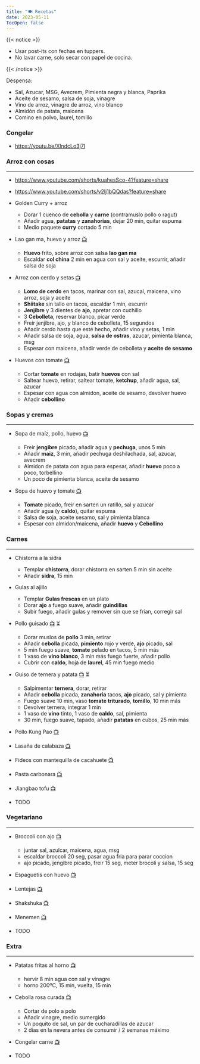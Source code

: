 ```yaml
---
title: "🍽️ Recetas"
date: 2023-05-11
TocOpen: false
---
```


<script>
    window.onload = function() {
        var links = document.querySelectorAll("a");
        links = Array.from(links)
        links = links.filter(a => a.text == "📺");
        links.forEach(a => a.target = "_blank");
    }
</script>

{{< notice >}}

- Usar post-its con fechas en tuppers.
- No lavar carne, solo secar con papel de cocina.

{{< /notice >}}

Despensa:

- Sal, Azucar, MSG, Avecrem, Pimienta negra y blanca, Paprika
- Aceite de sesamo, salsa de soja, vinagre
- Vino de arroz, vinagre de arroz, vino blanco
- Almidón de patata, maicena
- Comino en polvo, laurel, tomillo

### Congelar
- https://youtu.be/XlndcLo3j7I

### Arroz con cosas

---

- https://www.youtube.com/shorts/kuahesSco-4?feature=share
- https://www.youtube.com/shorts/v2lj1bQQdas?feature=share

- Golden Curry + arroz

  - Dorar 1 cuenco de **cebolla** y **carne** (contramuslo pollo o ragut)
  - Añadir agua, **patatas** y **zanahorias**, dejar 20 min, quitar espuma
  - Medio paquete **curry** cortado 5 min

- Lao gan ma, huevo y arroz [📺](https://youtu.be/g5Qq_w7hLR8?t=370)

  - **Huevo** frito, sobre arroz con salsa **lao gan ma**
  - Escaldar **col china** 2 min en agua con sal y aceite, escurrir, añadir salsa de soja

- Arroz con cerdo y setas [📺](https://youtu.be/g5Qq_w7hLR8?t=85)

  - **Lomo de cerdo** en tacos, marinar con sal, azucal, maicena, vino arroz, soja y aceite
  - **Shiitake** sin tallo en tacos, escaldar 1 min, escurrir
  - **Jenjibre** y 3 dientes de **ajo**, apretar con cuchillo
  - 3 **Cebolleta**, reservar blanco, picar verde
  - Freir jenjibre, ajo, y blanco de cebolleta, 15 segundos
  - Añadir cerdo hasta que esté hecho, añadir vino y setas, 1 min
  - Añadir salsa de soja, agua, **salsa de ostras**, azucar, pimienta blanca, msg
  - Espesar con maicena, añadir verde de cebolleta y **aceite de sesamo**



- Huevos con tomate [📺](https://youtu.be/2hvQFxZBTVY)

  - Cortar **tomate** en rodajas, batir **huevos** con sal
  - Saltear huevo, retirar, saltear tomate, **ketchup**, añadir agua, sal, azucar
  - Espesar con agua con almidon, aceite de sesamo, devolver huevo
  - Añadir **cebollino**

### Sopas y cremas

---

- Sopa de maíz, pollo, huevo [📺](https://youtu.be/jz2KcqzP7kM?t=64)

  - Freir **jengibre** picado, añadir agua y **pechuga**, unos 5 min
  - Añadir **maiz**, 3 min, añadir pechuga deshilachada, sal, azucar, avecrem
  - Almidon de patata con agua para espesar, añadir **huevo** poco a poco, torbellino
  - Un poco de pimienta blanca, aceite de sesamo

- Sopa de huevo y tomate [📺](https://youtu.be/URv658vTBXU)
  - **Tomate** picado, freir en sarten un ratillo, sal y azucar
  - Añadir agua (y **caldo**), quitar espuma
  - Salsa de soja, aceite sesamo, sal y pimienta blanca
  - Espesar con almidon/maicena, añadir **huevo** y **Cebollino**

### Carnes

---

- Chistorra a la sidra

  - Templar **chistorra**, dorar chistorra en sarten 5 min sin aceite
  - Añadir **sidra**, 15 min

- Gulas al ajillo

  - Templar **Gulas frescas** en un plato
  - Dorar **ajo** a fuego suave, añadir **guindillas**
  - Subir fuego, añadir gulas y remover sin que se frian, corregir sal

- Pollo guisado [📺](https://www.youtube.com/watch?v=fJoLYnYJOy0) ⏳

  - Dorar muslos de **pollo** 3 min, retirar
  - Añadir **cebolla** picada, **pimiento** rojo y verde, **ajo** picado, sal
  - 5 min fuego suave, **tomate** pelado en tacos, 5 min más
  - 1 vaso de **vino blanco**, 3 min más fuego fuerte, añadir pollo
  - Cubrir con **caldo**, hoja de **laurel**, 45 min fuego medio

- Guiso de ternera y patata [📺](https://www.youtube.com/watch?v=EcSVS4oqwcI) ⏳

  - Salpimentar **ternera**, dorar, retirar
  - Añadir **cebolla** picada, **zanahoria** tacos, **ajo** picado, sal y pimienta
  - Fuego suave 10 min, vaso **tomate triturado**, **tomillo**, 10 min más
  - Devolver ternera, integrar 1 min
  - 1 vaso de **vino** tinto, 1 vaso de **caldo**, sal, pimienta
  - 30 min, fuego suave, tapado, añadir **patatas** en cubos, 25 min más

- Pollo Kung Pao [📺](https://youtu.be/yt-pyFj2t2g)

- Lasaña de calabaza [📺](https://www.youtube.com/watch?v=dQ72zYbeT7Y)

- Fideos con mantequilla de cacahuete [📺](https://youtu.be/yvIZ19IN2yY)

- Pasta carbonara [📺](https://www.youtube.com/watch?v=OBAWUUg6tBQ&t=100s)

- Jiangbao tofu [📺](https://youtu.be/xoiKtuuFy0A?t=82)

- TODO

### Vegetariano

---

- Broccoli con ajo [📺](https://youtu.be/a-Yu8qOAEYQ?t=38)

  - juntar sal, azulcar, maicena, agua, msg
  - escaldar broccoli 20 seg, pasar agua fria para parar coccion
  - ajo picado, jengibre picado, freir 15 seg, meter brocoli y salsa, 15 seg

- Espaguetis con huevo [📺](https://www.youtube.com/watch?v=LSUZSNT1OxE)

- Lentejas [📺](https://www.youtube.com/watch?v=SwdhZlsgnf4)

- Shakshuka [📺](https://youtu.be/19CvKP_tP9E?t=1085)

- Menemen [📺](https://youtu.be/19CvKP_tP9E?t=631)

- TODO

### Extra

---

- Patatas fritas al horno [📺](https://youtu.be/MvnYBCDaEKU?t=296)

  - hervir 8 min agua con sal y vinagre
  - horno 200ºC, 15 min, vuelta, 15 min

- Cebolla rosa curada [📺](https://www.youtube.com/watch?v=6VPkezPD0EE)

  - Cortar de polo a polo
  - Añadir vinagre, medio sumergido
  - Un poquito de sal, un par de cucharadillas de azucar
  - 2 días en la nevera antes de consumir / 2 semanas máximo

- Congelar carne [📺](https://youtu.be/YQc4vxdHmpY)

- TODO
